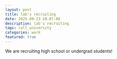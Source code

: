```yaml
---
layout: post
title: lab's recruiting
date: 2025-08-23 20:07:00
description: lab's recruiting
tags: call_university
categories: work
featured: true
---
```


We are recruiting high school or undergrad students!
